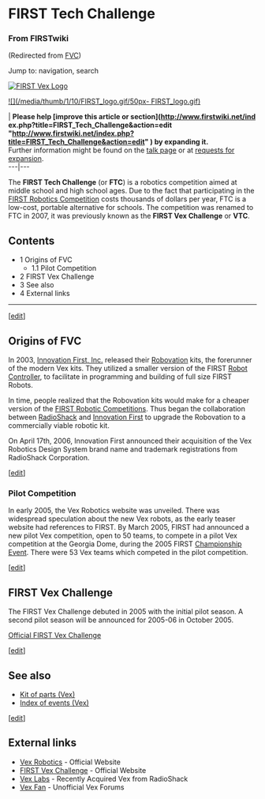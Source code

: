 # FIRST Tech Challenge

### From FIRSTwiki

(Redirected from [FVC](/index.php?title=FVC&redirect=no "FVC" ))

Jump to: navigation, search

[![FIRST Vex Logo](/media/1/1d/VEX_logo.jpg)](Image:VEX_logo.jpg
"FIRST Vex Logo" )

[![](/media/thumb/1/10/FIRST_logo.gif/50px-
FIRST_logo.gif)](Image:FIRST_logo.gif "" )

| **Please help [improve this article or section](http://www.firstwiki.net/ind
ex.php?title=FIRST_Tech_Challenge&action=edit
"http://www.firstwiki.net/index.php?title=FIRST_Tech_Challenge&action=edit" )
by expanding it.**  
Further information might be found on the [talk
page](Talk:FIRST_Tech_Challenge "Talk:FIRST Tech Challenge" ) or at
[requests for expansion](FIRSTwiki:Requests_for_expansion
"FIRSTwiki:Requests for expansion" ).  
---|---  
  
  
The **FIRST Tech Challenge** (or **FTC**) is a robotics competition aimed at
middle school and high school ages. Due to the fact that participating in the
[FIRST Robotics Competition](FIRST "FIRST" ) costs thousands of
dollars per year, FTC is a low-cost, portable alternative for schools. The
competition was renamed to FTC in 2007, it was previously known as the **FIRST
Vex Challenge** or **VTC**.

## Contents

  * 1 Origins of FVC
    * 1.1 Pilot Competition
  * 2 FIRST Vex Challenge
  * 3 See also
  * 4 External links  
---  
  
[[edit](/index.php?title=FIRST_Tech_Challenge&action=edit&section=1 "Edit
section: Origins of FVC" )]

##  Origins of FVC

In 2003, [Innovation First, Inc.](Innovation_First%2C_Inc.
"Innovation First, Inc." ) released their [Robovation](Robovation
"Robovation" ) kits, the forerunner of the modern Vex kits. They utilized a
smaller version of the FIRST [Robot Controller](Robot_Controller
"Robot Controller" ), to facilitate in programming and building of full size
FIRST Robots.

In time, people realized that the Robovation kits would make for a cheaper
version of the [FIRST Robotic Competitions](Regional "Regional" ).
Thus began the collaboration between
[RadioShack](http://www.wikipedia.org/wiki/RadioShack "wikipedia:RadioShack" )
and [Innovation First](Innovation_First%2C_Inc. "Innovation First,
Inc." ) to upgrade the Robovation to a commercially viable robotic kit.

On April 17th, 2006, Innovation First announced their acquisition of the Vex
Robotics Design System brand name and trademark registrations from RadioShack
Corporation.

[[edit](/index.php?title=FIRST_Tech_Challenge&action=edit&section=2 "Edit
section: Pilot Competition" )]

###  Pilot Competition

In early 2005, the Vex Robotics website was unveiled. There was widespread
speculation about the new Vex robots, as the early teaser website had
references to FIRST. By March 2005, FIRST had announced a new pilot Vex
competition, open to 50 teams, to compete in a pilot Vex competition at the
Georgia Dome, during the 2005 FIRST [Championship
Event](Championship_Event "Championship Event" ). There were 53 Vex
teams which competed in the pilot competition.

[[edit](/index.php?title=FIRST_Tech_Challenge&action=edit&section=3 "Edit
section: FIRST Vex Challenge" )]

##  FIRST Vex Challenge

The FIRST Vex Challenge debuted in 2005 with the initial pilot season. A
second pilot season will be announced for 2005-06 in October 2005.

[Official FIRST Vex Challenge](http://www.usfirst.org/Vex/
"http://www.usfirst.org/Vex/" )

[[edit](/index.php?title=FIRST_Tech_Challenge&action=edit&section=4 "Edit
section: See also" )]

##  See also

  * [Kit of parts (Vex)](Kit_of_parts_%28Vex%29 "Kit of parts \(Vex\)" )
  * [Index of events (Vex)](Index_of_events_%28Vex%29 "Index of events \(Vex\)" )

[[edit](/index.php?title=FIRST_Tech_Challenge&action=edit&section=5 "Edit
section: External links" )]

##  External links

  * [Vex Robotics](http://www.vexrobotics.com/ "http://www.vexrobotics.com/" ) \- Official Website 
  * [FIRST Vex Challenge](http://www.usfirst.org/Vex/ "http://www.usfirst.org/Vex/" ) \- Official Website 
  * [Vex Labs](http://www.vexlabs.com/ "http://www.vexlabs.com/" ) \- Recently Acquired Vex from RadioShack 
  * [Vex Fan](http://www.vexfan.com/ "http://www.vexfan.com/" ) \- Unofficial Vex Forums 

